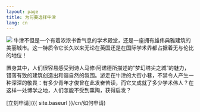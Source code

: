 ```yaml
---
layout: page
title: 为何要选择牛津
lang: cn
---
```


![](https://dl.dropboxusercontent.com/u/516841/GlobalME/ox2.jpg)
牛津不但是一个有着浓浓书香气息的学术殿堂，还是一座拥有雄伟典雅建筑的美丽城市。这一特质令它长久以来无论在英国还是在国际学术界都占据着无与伦比的地位！

置身其中，人们很容易感受到诗人马修·阿诺德所描述的“梦幻塔尖之城”的魅力，错落有致的建筑创造出和谐自然的氛围。游走在牛津的大街小巷，不禁令人产生一种深深的敬畏：有多少青年才俊曾在此发奋苦读，而它又成就了多少学术伟人？在这样一处博学之地，人们怎能不受到熏陶，获得启发？


[立刻申请]({{ site.baseurl }}/cn/如何申请)
